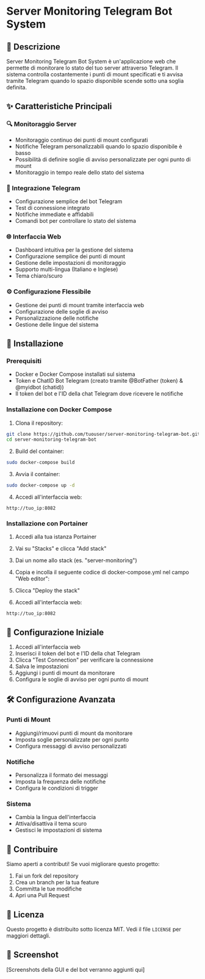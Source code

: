 # Server Monitoring Telegram Bot System

## 📝 Descrizione
Server Monitoring Telegram Bot System è un'applicazione web che permette di monitorare lo stato del tuo server attraverso Telegram. Il sistema controlla costantemente i punti di mount specificati e ti avvisa tramite Telegram quando lo spazio disponibile scende sotto una soglia definita.

## ✨ Caratteristiche Principali

### 🔍 Monitoraggio Server
- Monitoraggio continuo dei punti di mount configurati
- Notifiche Telegram personalizzabili quando lo spazio disponibile è basso
- Possibilità di definire soglie di avviso personalizzate per ogni punto di mount
- Monitoraggio in tempo reale dello stato del sistema

### 🤖 Integrazione Telegram
- Configurazione semplice del bot Telegram
- Test di connessione integrato
- Notifiche immediate e affidabili
- Comandi bot per controllare lo stato del sistema

### 🌐 Interfaccia Web
- Dashboard intuitiva per la gestione del sistema
- Configurazione semplice dei punti di mount
- Gestione delle impostazioni di monitoraggio
- Supporto multi-lingua (Italiano e Inglese)
- Tema chiaro/scuro

### ⚙️ Configurazione Flessibile
- Gestione dei punti di mount tramite interfaccia web
- Configurazione delle soglie di avviso
- Personalizzazione delle notifiche
- Gestione delle lingue del sistema

## 🚀 Installazione

### Prerequisiti
- Docker e Docker Compose installati sul sistema
- Token e ChatID Bot Telegram (creato tramite @BotFather (token) & @myidbot (chatid))
- Il token del bot e l'ID della chat Telegram dove ricevere le notifiche

### Installazione con Docker Compose

1. Clona il repository:
```bash
git clone https://github.com/tuouser/server-monitoring-telegram-bot.git
cd server-monitoring-telegram-bot
```

2. Build del container:
```bash
sudo docker-compose build
```

3. Avvia il container:
```bash
sudo docker-compose up -d
```

4. Accedi all'interfaccia web:
```
http://tuo_ip:8082
```

### Installazione con Portainer

1. Accedi alla tua istanza Portainer

2. Vai su "Stacks" e clicca "Add stack"

3. Dai un nome allo stack (es. "server-monitoring")

4. Copia e incolla il seguente codice di docker-compose.yml nel campo "Web editor":

5. Clicca "Deploy the stack"

6. Accedi all'interfaccia web:
```
http://tuo_ip:8082
```

## 📱 Configurazione Iniziale

1. Accedi all'interfaccia web
2. Inserisci il token del bot e l'ID della chat Telegram
3. Clicca "Test Connection" per verificare la connessione
4. Salva le impostazioni
5. Aggiungi i punti di mount da monitorare
6. Configura le soglie di avviso per ogni punto di mount

## 🛠️ Configurazione Avanzata

### Punti di Mount
- Aggiungi/rimuovi punti di mount da monitorare
- Imposta soglie personalizzate per ogni punto
- Configura messaggi di avviso personalizzati

### Notifiche
- Personalizza il formato dei messaggi
- Imposta la frequenza delle notifiche
- Configura le condizioni di trigger

### Sistema
- Cambia la lingua dell'interfaccia
- Attiva/disattiva il tema scuro
- Gestisci le impostazioni di sistema

## 🤝 Contribuire
Siamo aperti a contributi! Se vuoi migliorare questo progetto:

1. Fai un fork del repository
2. Crea un branch per la tua feature
3. Committa le tue modifiche
4. Apri una Pull Request

## 📄 Licenza
Questo progetto è distribuito sotto licenza MIT. Vedi il file `LICENSE` per maggiori dettagli.

## 📸 Screenshot
[Screenshots della GUI e del bot verranno aggiunti qui]
